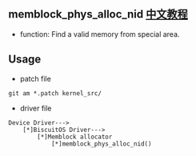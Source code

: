 memblock_phys_alloc_nid [中文教程](https://biscuitos.github.io/blog/MMU-ARM32-MEMBLOCK-memblock_phys_alloc_nid/)
--------------------------------------------

* function: Find a valid memory from special area.


## Usage

* patch file

```
git am *.patch kernel_src/
```

* driver file

```
Device Driver--->
    [*]BiscuitOS Driver--->
        [*]Memblock allocator
            [*]memblock_phys_alloc_nid()
```
